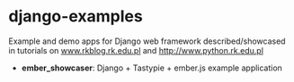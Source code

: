 django-examples
===============

Example and demo apps for Django web framework described/showcased in tutorials on www.rkblog.rk.edu.pl and http://www.python.rk.edu.pl

* **ember_showcaser**: Django + Tastypie + ember.js example application
